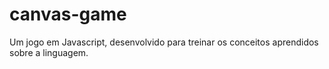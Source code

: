 # canvas-game
Um jogo em Javascript, desenvolvido para treinar os conceitos aprendidos sobre a linguagem. 
